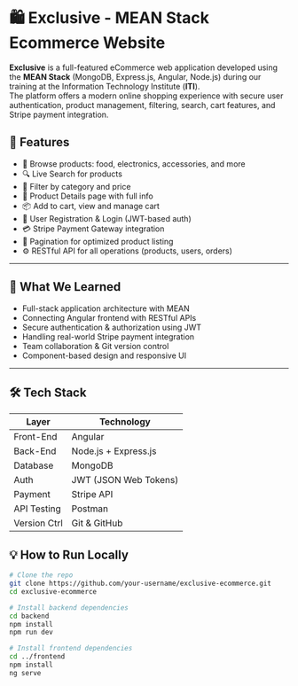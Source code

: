 # 🛍️ Exclusive - MEAN Stack Ecommerce Website

**Exclusive** is a full-featured eCommerce web application developed using the **MEAN Stack** (MongoDB, Express.js, Angular, Node.js) during our training at the Information Technology Institute (**ITI**).  
The platform offers a modern online shopping experience with secure user authentication, product management, filtering, search, cart features, and Stripe payment integration.



## 🚀 Features

- 🛒 Browse products: food, electronics, accessories, and more  
- 🔍 Live Search for products  
- 🧹 Filter by category and price  
- 📄 Product Details page with full info  
- 📦 Add to cart, view and manage cart  
- 🔐 User Registration & Login (JWT-based auth)  
- 💳 Stripe Payment Gateway integration  
- 📄 Pagination for optimized product listing  
- ⚙️ RESTful API for all operations (products, users, orders)

---

## 🧠 What We Learned

- Full-stack application architecture with MEAN  
- Connecting Angular frontend with RESTful APIs  
- Secure authentication & authorization using JWT  
- Handling real-world Stripe payment integration  
- Team collaboration & Git version control  
- Component-based design and responsive UI

---

## 🛠️ Tech Stack

| Layer        | Technology           |
|--------------|----------------------|
| Front-End    | Angular              |
| Back-End     | Node.js + Express.js |
| Database     | MongoDB              |
| Auth         | JWT (JSON Web Tokens)|
| Payment      | Stripe API           |
| API Testing  | Postman              |
| Version Ctrl | Git & GitHub         |



## 💡 How to Run Locally

```bash
# Clone the repo
git clone https://github.com/your-username/exclusive-ecommerce.git
cd exclusive-ecommerce

# Install backend dependencies
cd backend
npm install
npm run dev

# Install frontend dependencies
cd ../frontend
npm install
ng serve
